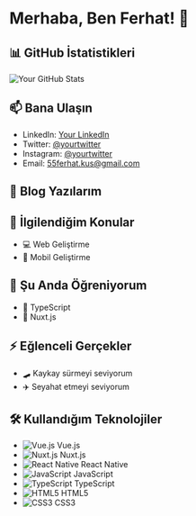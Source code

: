 # Merhaba, Ben Ferhat! 👋

## 📊 GitHub İstatistikleri

<p align="start">
  <img src="https://github-readme-stats.vercel.app/api?username=Ferhat-kus&show_icons=true&theme=radical" alt="Your GitHub Stats" />
</p>
<!--
![Your GitHub Stats](https://github-readme-stats.vercel.app/api?username=Ferhat-kus&show_icons=true&theme=radical)
-->
<!--
![Top Langs](https://github-readme-stats.vercel.app/api/top-langs/?username=Ferhat-kus&layout=compact&theme=radical)
-->

<!--
## 🌟 Popüler Repositories

[![Repo 1](https://github-readme-stats.vercel.app/api/pin/?username=Ferhat-kus&repo=repo1&theme=radical)](https://github.com/Ferhat-kus/repo1)
[![Repo 2](https://github-readme-stats.vercel.app/api/pin/?username=Ferhat-kus&repo=repo2&theme=radical)](https://github.com/Ferhat-kus/repo2)
-->

## 📫 Bana Ulaşın

- LinkedIn: [Your LinkedIn](https://www.linkedin.com/in/yourprofile)
- Twitter: [@yourtwitter](https://twitter.com/yourtwitter)
- Instagram: [@yourtwitter](https://instagram.com/_ferhat_k._)
- Email: 55ferhat.kus@gmail.com

## 📝 Blog Yazılarım

<!-- BLOG-POST-LIST:START -->
<!-- BLOG-POST-LIST:END -->

## 💬 İlgilendiğim Konular

- 💻 Web Geliştirme
- 📱 Mobil Geliştirme

<!--
- 📊 Veri Analizi
- 🚀 Yapay Zeka
-->

## 🌱 Şu Anda Öğreniyorum

- 🚀 TypeScript
- 🐍 Nuxt.js

## ⚡ Eğlenceli Gerçekler

- 🛹 Kaykay sürmeyi seviyorum
- ✈️ Seyahat etmeyi seviyorum

## 🛠 Kullandığım Teknolojiler

- ![Vue.js](https://img.shields.io/badge/Vue.js-35495E?style=flat-square&logo=vue-dot-js&logoColor=4FC08D) Vue.js
- ![Nuxt.js](https://img.shields.io/badge/Nuxt.js-00C58E?style=flat-square&logo=nuxt-dot-js&logoColor=white) Nuxt.js
- ![React Native](https://img.shields.io/badge/React_Native-20232A?style=flat-square&logo=react&logoColor=61DAFB) React Native
- ![JavaScript](https://img.shields.io/badge/JavaScript-F7DF1E?style=flat-square&logo=javascript&logoColor=black) JavaScript
- ![TypeScript](https://img.shields.io/badge/TypeScript-3178C6?style=flat-square&logo=typescript&logoColor=white) TypeScript
- ![HTML5](https://img.shields.io/badge/HTML5-E34F26?style=flat-square&logo=html5&logoColor=white) HTML5
- ![CSS3](https://img.shields.io/badge/CSS3-1572B6?style=flat-square&logo=css3&logoColor=white) CSS3

<!--
[![Visitor Badge](https://visitor-badge.laobi.icu/badge?page_id=Ferhat-kus.Ferhat-kus)](https://github.com/Ferhat-kus)
-->
